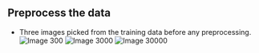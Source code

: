 ## Preprocess the data
- Three images picked from the training data before any preprocessing.
![Image 300](/images/https://github.com/DylanHartman/data310/blob/main/module1_clothing_image_preproc1.png)
![Image 3000](/images/https://github.com/DylanHartman/data310/blob/main/module1_clothing_image_preproc2.png)
![Image 30000](/images/https://github.com/DylanHartman/data310/blob/main/module1_clothing_image_preproc3.png)


